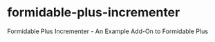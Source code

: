 formidable-plus-incrementer
===========================

Formidable Plus Incrementer - An Example Add-On to Formidable Plus
